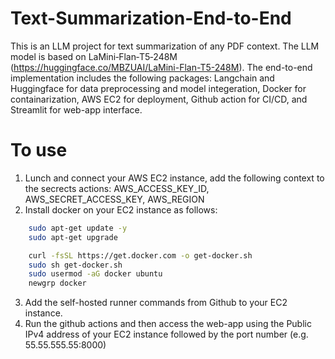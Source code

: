 # Text-Summarization-End-to-End

This is an LLM project for text summarization of any PDF context. The LLM model is based on LaMini‑Flan‑T5‑248M (https://huggingface.co/MBZUAI/LaMini-Flan-T5-248M). The end-to-end implementation includes the following packages: Langchain and Huggingface for data preprocessing and model integeration, Docker for containarization, AWS EC2 for deployment, Github action for CI/CD, and Streamlit for web-app interface. 

# To use
1. Lunch and connect your AWS EC2 instance, add the following context to the secrects actions: AWS_ACCESS_KEY_ID, AWS_SECRET_ACCESS_KEY, AWS_REGION
2. Install docker on your EC2 instance as follows:
```bash
    sudo apt-get update -y
    sudo apt-get upgrade
```
```bash
    curl -fsSL https://get.docker.com -o get-docker.sh
    sudo sh get-docker.sh
    sudo usermod -aG docker ubuntu
    newgrp docker
```
3. Add the self-hosted runner commands from Github to your EC2 instance.
4. Run the github actions and then access the web-app using the Public IPv4 address of your EC2 instance followed by the port number (e.g. 55.55.555.55:8000)

